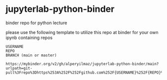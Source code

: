 # jupyterlab-python-binder
binder repo for python lecture

please use the following template to utilize this repo at binder for your own ipynb containing repos

```
USERNAME
REPO
BRANCH (main or master)

https://mybinder.org/v2/gh/alperyilmaz/jupyterlab-python-binder/main?urlpath=git-pull%3Frepo%3Dhttps%253A%252F%252Fgithub.com%252F{USERNAME}%252F{REPO}%26urlpath%3Dlab%252Ftree%252F{REPO}%252F%26branch%3D{BRANCH}
```
